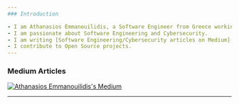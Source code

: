 ```yaml
---
### Introduction

- I am Athanasios Emmanouilidis, a Software Engineer from Greece working for [Intelligen INC](https://www.intelligen.com).
- I am passionate about Software Engineering and Cybersecurity. 
- I am writing [Software Engineering/Cybersecurity articles on Medium](https://medium.com/@emmandev). I am a writer on [Level Up Coding publication](https://levelup.gitconnected.com/).
- I contribute to Open Source projects.
---
```


### Medium Articles

[![Athanasios Emmanouilidis's Medium](https://github-readme-medium.vercel.app/?username=emmandev)](https://medium.com/@emmandev)

---
